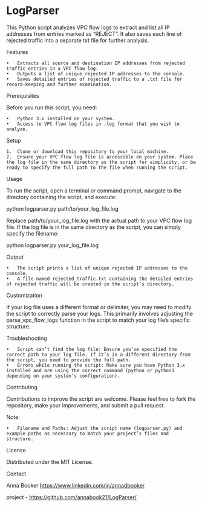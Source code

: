 # LogParser
This Python script analyzes VPC flow logs to extract and list all IP addresses from entries marked as “REJECT”. It also saves each line of rejected traffic into a separate txt file for further analysis.

Features

	•	Extracts all source and destination IP addresses from rejected traffic entries in a VPC flow log.
	•	Outputs a list of unique rejected IP addresses to the console.
	•	Saves detailed entries of rejected traffic to a .txt file for record-keeping and further examination.

Prerequisites

Before you run this script, you need:

	•	Python 3.x installed on your system.
	•	Access to VPC flow log files in .log format that you wish to analyze.

Setup

	1.	Clone or download this repository to your local machine.
	2.	Ensure your VPC flow log file is accessible on your system. Place the log file in the same directory as the script for simplicity, or be ready to specify the full path to the file when running the script.

Usage

To run the script, open a terminal or command prompt, navigate to the directory containing the script, and execute:

python logparser.py path/to/your_log_file.log

Replace path/to/your_log_file.log with the actual path to your VPC flow log file. If the log file is in the same directory as the script, you can simply specify the filename:

python logparser.py your_log_file.log

Output

	•	The script prints a list of unique rejected IP addresses to the console.
	•	A file named rejected_traffic.txt containing the detailed entries of rejected traffic will be created in the script’s directory.

Customization

If your log file uses a different format or delimiter, you may need to modify the script to correctly parse your logs. This primarily involves adjusting the parse_vpc_flow_logs function in the script to match your log file’s specific structure.

Troubleshooting

	•	Script can’t find the log file: Ensure you’ve specified the correct path to your log file. If it’s in a different directory from the script, you need to provide the full path.
	•	Errors while running the script: Make sure you have Python 3.x installed and are using the correct command (python or python3 depending on your system’s configuration).

Contributing

Contributions to improve the script are welcome. Please feel free to fork the repository, make your improvements, and submit a pull request.

Note:

	•	Filename and Paths: Adjust the script name (logparser.py) and example paths as necessary to match your project’s files and structure.


License 

Distributed under the MIT License. 

Contact

Anna Booker 
https://www.linkedin.com/in/annadbooker

project - https://github.com/annabook21/LogParser/
 
